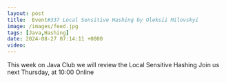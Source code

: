 ```yaml
---
layout: post
title:  Event#337 Local Sensitive Hashing by Oleksii Milovskyi
image: /images/feed.jpg
tags: [Java,Hashing]
date: 2024-08-27 07:14:11 +0000
video: 
---
```


This week on Java Club we will review the Local Sensitive Hashing
Join us next Thursday, at 10:00 Online
